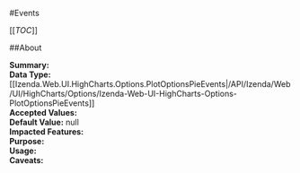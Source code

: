 #Events

[[_TOC_]]

##About

**Summary:**   
**Data Type:** [[Izenda.Web.UI.HighCharts.Options.PlotOptionsPieEvents|/API/Izenda/Web/UI/HighCharts/Options/Izenda-Web-UI-HighCharts-Options-PlotOptionsPieEvents]]  
**Accepted Values:**   
**Default Value:** null  
**Impacted Features:**   
**Purpose:**   
**Usage:**   
**Caveats:**   

